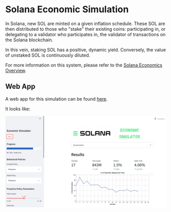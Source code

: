 # Solana Economic Simulation

In Solana, new SOL are minted on a given inflation schedule. These SOL are then distributed to those who "stake" their existing coins: participating in, or delegating to a validator who participates in, the validator of transactions on the Solana blockchain.

In this vein, staking SOL has a positive, dynamic yield. Conversely, the value of unstaked SOL is continuously diluted.

For more information on this system, please refer to the [Solana Economics Overview](https://docs.solana.com/economics_overview).

## Web App

A web app for this simulation can be found [here](https://share.streamlit.io/cavaunpeu/solana-economics/main/app/main.py).

It looks like:

![screenshot](./screenshot.png)
